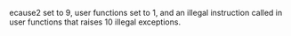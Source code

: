 ecause2 set to 9, user functions set to 1, and an illegal instruction called in user functions that raises 10 illegal exceptions.